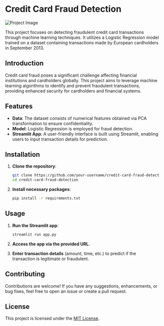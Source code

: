 # Credit Card Fraud Detection

![Project Image](https://r4.wallpaperflare.com/wallpaper/850/74/373/business-buy-card-commercial-wallpaper-836f37178e025794e66a6af4640d7f0a.jpg)

This project focuses on detecting fraudulent credit card transactions through machine learning techniques. It utilizes a Logistic Regression model trained on a dataset containing transactions made by European cardholders in September 2013.

## Introduction

Credit card fraud poses a significant challenge affecting financial institutions and cardholders globally. This project aims to leverage machine learning algorithms to identify and prevent fraudulent transactions, providing enhanced security for cardholders and financial systems.

## Features

- **Data**: The dataset consists of numerical features obtained via PCA transformation to ensure confidentiality.
- **Model**: Logistic Regression is employed for fraud detection.
- **Streamlit App**: A user-friendly interface is built using Streamlit, enabling users to input transaction details for prediction.

## Installation

1. **Clone the repository**:
    ```bash
    git clone https://github.com/your-username/credit-card-fraud-detection.git
    cd credit-card-fraud-detection
    ```

2. **Install necessary packages**:
    ```bash
    pip install -r requirements.txt
    ```

## Usage

1. **Run the Streamlit app**:
    ```bash
    streamlit run app.py
    ```

2. **Access the app via the provided URL**.

3. **Enter transaction details** (amount, time, etc.) to predict if the transaction is legitimate or fraudulent.

## Contributing

Contributions are welcome! If you have any suggestions, enhancements, or bug fixes, feel free to open an issue or create a pull request.

## License

This project is licensed under the [MIT License](LICENSE).
